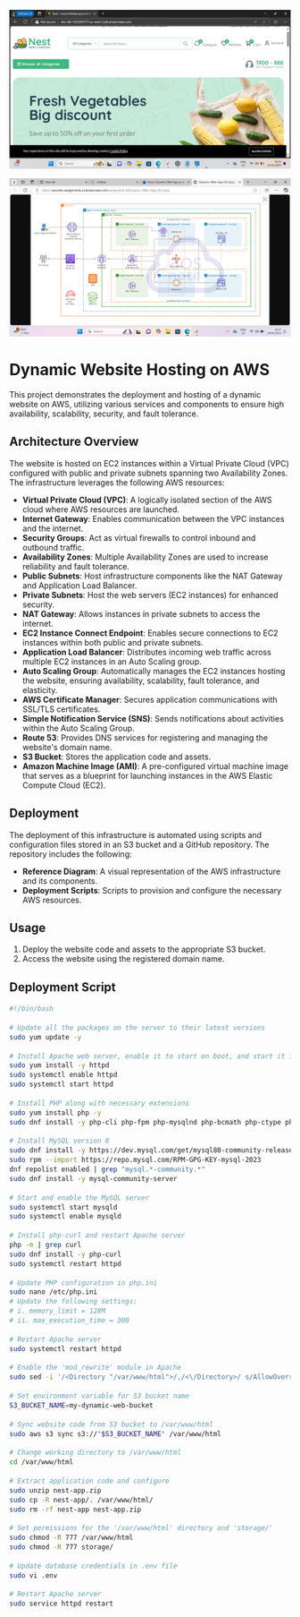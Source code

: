 ![Alt text](/nest-ref-ach.png)

![Alt text](/assignment4-ref-ach.png)


# Dynamic Website Hosting on AWS

This project demonstrates the deployment and hosting of a dynamic website on AWS, utilizing various services and components to ensure high availability, scalability, security, and fault tolerance.

## Architecture Overview

The website is hosted on EC2 instances within a Virtual Private Cloud (VPC) configured with public and private subnets spanning two Availability Zones. The infrastructure leverages the following AWS resources:

- **Virtual Private Cloud (VPC)**: A logically isolated section of the AWS cloud where AWS resources are launched.
- **Internet Gateway**: Enables communication between the VPC instances and the internet.
- **Security Groups**: Act as virtual firewalls to control inbound and outbound traffic.
- **Availability Zones**: Multiple Availability Zones are used to increase reliability and fault tolerance.
- **Public Subnets**: Host infrastructure components like the NAT Gateway and Application Load Balancer.
- **Private Subnets**: Host the web servers (EC2 instances) for enhanced security.
- **NAT Gateway**: Allows instances in private subnets to access the internet.
- **EC2 Instance Connect Endpoint**: Enables secure connections to EC2 instances within both public and private subnets.
- **Application Load Balancer**: Distributes incoming web traffic across multiple EC2 instances in an Auto Scaling group.
- **Auto Scaling Group**: Automatically manages the EC2 instances hosting the website, ensuring availability, scalability, fault tolerance, and elasticity.
- **AWS Certificate Manager**: Secures application communications with SSL/TLS certificates.
- **Simple Notification Service (SNS)**: Sends notifications about activities within the Auto Scaling Group.
- **Route 53**: Provides DNS services for registering and managing the website's domain name.
- **S3 Bucket**: Stores the application code and assets.
- **Amazon Machine Image (AMI)**: A pre-configured virtual machine image that serves as a blueprint for launching instances in the AWS Elastic Compute Cloud (EC2).

## Deployment

The deployment of this infrastructure is automated using scripts and configuration files stored in an S3 bucket and a GitHub repository. The repository includes the following:

- **Reference Diagram**: A visual representation of the AWS infrastructure and its components.
- **Deployment Scripts**: Scripts to provision and configure the necessary AWS resources.

## Usage

1. Deploy the website code and assets to the appropriate S3 bucket.
2. Access the website using the registered domain name.

## Deployment Script

```bash
#!/bin/bash

# Update all the packages on the server to their latest versions
sudo yum update -y

# Install Apache web server, enable it to start on boot, and start it immediately
sudo yum install -y httpd
sudo systemctl enable httpd
sudo systemctl start httpd

# Install PHP along with necessary extensions
sudo yum install php -y
sudo dnf install -y php-cli php-fpm php-mysqlnd php-bcmath php-ctype php-fileinfo php-json php-mbstring php-openssl php-pdo php-gd php-tokenizer php-xml php-curl

# Install MySQL version 8
sudo dnf install -y https://dev.mysql.com/get/mysql80-community-release-el9-1.noarch.rpm
sudo rpm --import https://repo.mysql.com/RPM-GPG-KEY-mysql-2023
dnf repolist enabled | grep "mysql.*-community.*"
sudo dnf install -y mysql-community-server

# Start and enable the MySQL server
sudo systemctl start mysqld
sudo systemctl enable mysqld

# Install php-curl and restart Apache server
php -m | grep curl
sudo dnf install -y php-curl
sudo systemctl restart httpd

# Update PHP configuration in php.ini
sudo nano /etc/php.ini
# Update the following settings:
# i. memory_limit = 128M
# ii. max_execution_time = 300

# Restart Apache server
sudo systemctl restart httpd

# Enable the 'mod_rewrite' module in Apache
sudo sed -i '/<Directory "/var/www/html">/,/<\/Directory>/ s/AllowOverride None/AllowOverride All/' /etc/httpd/conf/httpd.conf

# Set environment variable for S3 bucket name
S3_BUCKET_NAME=my-dynamic-web-bucket

# Sync website code from S3 bucket to /var/www/html
sudo aws s3 sync s3://"$S3_BUCKET_NAME" /var/www/html

# Change working directory to /var/www/html
cd /var/www/html

# Extract application code and configure
sudo unzip nest-app.zip
sudo cp -R nest-app/. /var/www/html/
sudo rm -rf nest-app nest-app.zip

# Set permissions for the '/var/www/html' directory and 'storage/'
sudo chmod -R 777 /var/www/html
sudo chmod -R 777 storage/

# Update database credentials in .env file
sudo vi .env

# Restart Apache server
sudo service httpd restart
```


